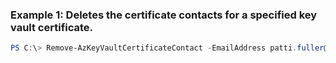 ### Example 1: Deletes the certificate contacts for a specified key vault certificate.
```powershell
PS C:\> Remove-AzKeyVaultCertificateContact -EmailAddress patti.fuller@contoso.com
```

